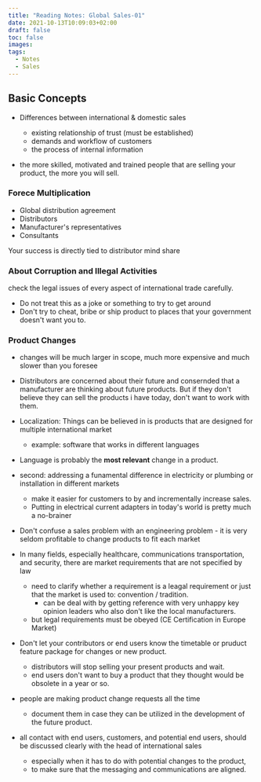 ```yaml
---
title: "Reading Notes: Global Sales-01"
date: 2021-10-13T10:09:03+02:00
draft: false
toc: false
images:
tags:
  - Notes
  - Sales
---
```

## Basic Concepts

- Differences between international & domestic sales 
  - existing relationship of trust (must be established)
  - demands and workflow of customers
  - the process of internal information

- the more skilled, motivated and trained people that are selling your product, the more you will sell.

### Forece Multiplication
- Global distribution agreement
- Distributors
- Manufacturer's representatives
- Consultants

Your success is directly tied to distributor mind share

### About Corruption and Illegal Activities
check the legal issues of every aspect of international trade carefully.
- Do not treat this as a joke or something to try to get around
- Don't try to cheat, bribe or ship product to places that your government doesn't want you to.

### Product Changes 
- changes will be much larger in scope, much more expensive and much slower than you foresee

- Distributors are concerned about their future and consernded that a manufacturer are thinking about future products. But if they don't believe they can sell the products i have today, don't want to work with them.

- Localization: Things can be believed in is products that are designed for multiple international market
  - example: software that works in different languages

- Language is probably the **most relevant** change in a product.

- second: addressing a funamental difference in electricity or plumbing or installation in different markets
  - make it easier for customers to by and incrementally increase sales.
  - Putting in electrical current adapters in today's world is pretty much a no-brainer

- Don't confuse a sales problem with an engineering problem - it is very seldom profitable to change products to fit each market

- In many fields, especially healthcare, communications transportation, and security, there are market requirements that are not specified by law
  - need to clarify whether a requirement is a leagal requirement or just that the market is used to: convention / tradition.
    - can be deal with by getting reference with very unhappy key opinion leaders who also don't like the local manufacturers.
  - but legal requirements must be obeyed (CE Certification in Europe Market)

- Don't let your contributors or end users know the timetable or pruduct feature package for changes or new product.
  - distributors will stop selling your present products and wait.
  - end users don't want to buy a product that they thought would be obsolete in a year or so.

- people are making product change requests all the time
  - document them in case they can be utilized in the development of the future product.

- all contact with end users, customers, and potential end users, should be discussed clearly with the head of international sales 
  - especially when it has to do with potential changes to the product,
  - to make sure that the messaging and communications are aligned.
